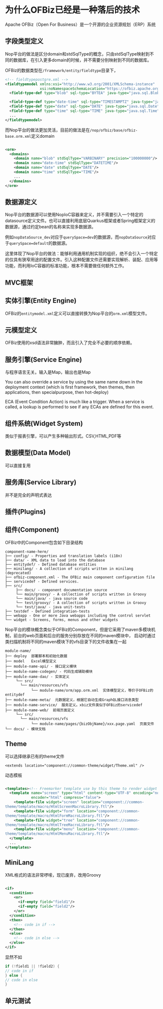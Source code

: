 # 为什么OFBiz已经是一种落后的技术

Apache OFBiz（Open For Business）是一个开源的企业资源规划（ERP）系统

## 字段类型定义

Nop平台的做法是区分domain和stdSqlType的概念，只由stdSqlType映射到不同的数据库，在引入更多domain的时候，并不需要分别映射到不同的数据库。

OFBiz的数据类型在`/framework/entity/fieldtype`目录下，

```xml
<!-- fieldtypepostgre.xml -->
<fieldtypemodel xmlns:xsi="http://www.w3.org/2001/XMLSchema-instance"
                xsi:noNamespaceSchemaLocation="https://ofbiz.apache.org/dtds/fieldtypemodel.xsd">
  <field-type-def type="blob" sql-type="BYTEA" java-type="java.sql.Blob"/>

  <field-type-def type="date-time" sql-type="TIMESTAMPTZ" java-type="java.sql.Timestamp"/>
  <field-type-def type="date" sql-type="DATE" java-type="java.sql.Date"/>
  <field-type-def type="time" sql-type="TIME" java-type="java.sql.Time"/>
  ...
</fieldtypemodel>
```

而Nop平台的做法更加灵活，目前的做法是在`/nop/ofbiz/base/ofbiz-base.orm.xml`定义domain

```xml

<orm>
  <domains>
    <domain name="blob" stdSqlType="VARBINARY" precision="100000000"/>
    <domain name="date-time" stdSqlType="DATETIME"/>
    <domain name="date" stdSqlType="DATE"/>
    <domain name="time" stdSqlType="TIME"/>
    ...
  </domains>
</orm>
```

## 数据源定义

Nop平台的数据源可以使用NopIoC容器来定义，并不需要引入一个特定的datasource定义文件。也可以直接利用底层Quarkus框架或者Spring框架定义的数据源，通过约定bean的名称来实现多数据源。

例如`nopDataSource_dev`对应于`querySpace=dev`的数据源，而`nopDataSource`对应于`querySpace=default`的数据源。

这里体现了Nop平台的做法：能够利用通用机制实现的组织，绝不会引入一个特定的仅具有狭窄用途的配置文件。引入这种配置文件还需要实现解析、装配、应用等功能，而利用IoC容器的标准功能，根本不需要做任何额外工作。

## MVC框架

## 实体引擎(Entity Engine)

OFBiz的`entitymodel.xml`定义可以直接转换为Nop平台的`orm.xml`模型文件。

## 元模型定义

OFBiz使用的xsd语法非常臃肿，而且引入了完全不必要的顺序依赖。

## 服务引擎(Service Engine)

与程序语言无关。输入是Map，输出也是Map

You can also override a service by using the same name down in the deployment context (which is first framework, then themes, then applications, then specialpurpose, then hot-deploy)

ECA (Event Condition Action) is much like a trigger. When a service is called, a lookup is performed to see if any ECAs are defined for this event.


## 组件系统(Widget System)

类似于报表引擎，可以产生多种输出形式。CSV,HTML,PDF等

## 数据模型(Data Model)

可以直接复用

## 服务库(Service Library)

并不是完全的声明式表达

## 插件(Plugins)

## 组件(Component)

OFBiz中的Component包含如下目录结构

```
component-name-here/
├── config/ - Properties and translation labels (i18n)
├── data/ - XML data to load into the database
├── entitydef/ - Defined database entities
├── minilang/ - A collection of scripts written in minilang (deprecated)
├── ofbiz-component.xml - The OFBiz main component configuration file
├── servicedef - Defined services.
├── src/
     ├── docs/ - component documentation source
     └── main/groovy/ - A collection of scripts written in Groovy
     └── main/java/ - java source code
     └── test/groovy/ - A collection of scripts written in Groovy
     └── test/java/ - java unit-tests
├── testdef - Defined integration-tests
├── webapp - One or more Java webapps including the control servlet
└── widget - Screens, forms, menus and other widgets
```

Nop平台的模块概念类似于OFBiz的Component，但是它采用了maven多模块机制，前台的web页面和后台的服务分别存放在不同的maven模块中，
启动时通过类扫描机制将不同的maven模块下的vfs目录下的文件收集在一起

```
module-name/
├── deploy  部署脚本和初始化数据
├── model   Excel模型定义
├── module-name-api/ - 接口定义模块
├── module-name-codegen/ - 代码生成辅助模块
├── module-name-dao/ - 实体定义
     └── src/
       └── main/resources/vfs
            └── module-name/orm/app.orm.xml  实体模型定义，等价于OFBiz的entitydef
├── module-name-meta/  元数据定义，根据它自动生成GraphQL接口消息类型
├── module-name-service/  服务定义。xbiz文件类似于OFBiz的servicedef
├── module-name-web/  前端页面定义
     └── src/
       └── main/resources/vfs
            └── module-name/pages/{bizObjName}/xxx.page.yaml  页面文件
└── docs/ - 模块文档
```

## Theme

可以选择继承已有的theme文件

```
<extends location="component://common-theme/widget/Theme.xml" />
```

动态模板

```xml

<templates><!-- Freemarker template use by this theme to render widget model-->
  <template name="screen" type="html" content-type="UTF-8" encoding="none"
            encoder="html" compress="false">
    <template-file widget="screen" location="component://common-
theme/template/macro/HtmlScreenMacroLibrary.ftl"/>
    <template-file widget="form" location="component://common-
theme/template/macro/HtmlFormMacroLibrary.ftl"/>
    <template-file widget="tree" location="component://common-
theme/template/macro/HtmlTreeMacroLibrary.ftl"/>
    <template-file widget="menu" location="component://common-
theme/template/macro/HtmlMenuMacroLibrary.ftl"/>
  </template>
  ...
</templates>
```

## MiniLang
XML格式的语法非常啰嗦，现已废弃，改用Groovy

```xml

<if>
  <condition>
    <or>
      <if-empty field="field1"/>
      <if-empty field="field2"/>
    </or>
  </condition>
  <then>
    <!-- code in if -->
  </then>
  <else>
    <!-- code in else -->
  </else>
</if>
```
显然不如
```groovy
if (!field1 || !field2) {
// code in if
} else {
// code in else
}
```

## 单元测试
